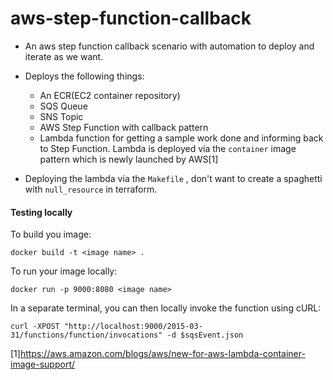 # aws-step-function-callback


* An aws step function callback scenario with automation to deploy and iterate as we want.

* Deploys the following things:
  * An ECR(EC2 container repository)
  * SQS Queue
  * SNS Topic
  * AWS Step Function with callback pattern
  * Lambda function for getting a sample work done and informing back to Step Function. Lambda is deployed via the `container` image pattern which is 
  newly launched by AWS[1]
  
* Deploying the lambda via the `Makefile` , don't want to create a spaghetti with `null_resource` in terraform.


#### Testing locally

To build you image:
```
docker build -t <image name> .
```
To run your image locally:
```
docker run -p 9000:8080 <image name>
```
In a separate terminal, you can then locally invoke the function using cURL:

```
curl -XPOST "http://localhost:9000/2015-03-31/functions/function/invocations" -d $sqsEvent.json
```


[1]https://aws.amazon.com/blogs/aws/new-for-aws-lambda-container-image-support/
